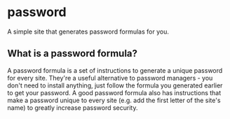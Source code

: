 # password
A simple site that generates password formulas for you.

## What is a password formula?
A password formula is a set of instructions to generate a unique password for every site. They're a useful alternative to password managers - you don't need to install anything, just follow the formula you generated earlier to get your password. A good password formula also has instructions that make a password unique to every site (e.g. add the first letter of the site's name) to greatly increase password security.

